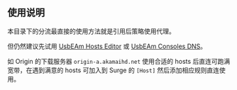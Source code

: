 ## 使用说明

本目录下的分流最直接的使用方法就是引用后策略使用代理。

但仍然建议先试用 [UsbEAm Hosts Editor](https://www.dogfight360.com/blog/475/) 或 [UsbEAm Consoles DNS](https://www.dogfight360.com/blog/1845/)。

如 Origin 的下载服务器 `origin-a.akamaihd.net` 使用合适的 hosts 后直连可跑满宽带，在遇到满意的 hosts 可加入到 Surge 的 `[Host]` 然后添加相应规则直连使用。